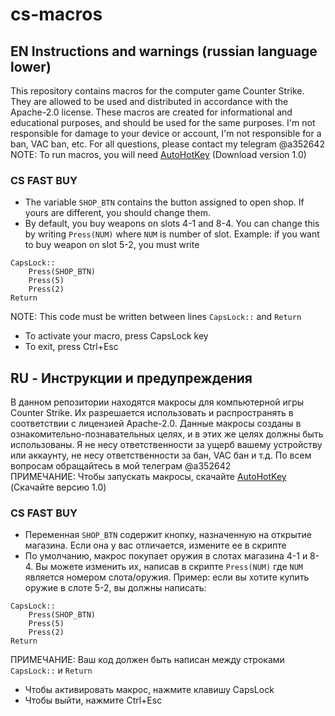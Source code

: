# cs-macros
## EN Instructions and warnings (russian language lower)  
This repository contains macros for the computer game Counter Strike. They are allowed to be used and distributed in accordance with the Apache-2.0 license. These macros are created for informational and educational purposes, and should be used for the same purposes. I'm not responsible for damage to your device or account, I'm not responsible for a ban, VAC ban, etc. For all questions, please contact my telegram @a352642  
NOTE: To run macros, you will need [AutoHotKey](https://www.autohotkey.com/) (Download version 1.0)

### CS FAST BUY
- The variable `SHOP_BTN` contains the button assigned to open shop. If yours are different, you should change them.  
- By default, you buy weapons on slots 4-1 and 8-4. You can change this by writing `Press(NUM)` where `NUM` is number of slot. Example: if you want to buy weapon on slot 5-2, you must write
```
CapsLock::
    Press(SHOP_BTN)
    Press(5)
    Press(2)
Return
```
NOTE: This code must be written between lines `CapsLock::` and `Return`
- To activate your macro, press CapsLock key  
- To exit, press Ctrl+Esc

## RU - Инструкции и предупреждения
В данном репозитории находятся макросы для компьютерной игры Counter Strike. Их разрешается использовать и распространять в соответствии с лицензией Apache-2.0. Данные макросы созданы в ознакомительно-познавательных целях, и в этих же целях должны быть использованы. Я не несу ответственности за ущерб вашему устройству или аккаунту, не несу ответственности за бан, VAC бан и т.д. По всем вопросам обращайтесь в мой телеграм @a352642  
ПРИМЕЧАНИЕ: Чтобы запускать макросы, скачайте [AutoHotKey](https://www.autohotkey.com/) (Скачайте версию 1.0)

### CS FAST BUY
- Переменная `SHOP_BTN` содержит кнопку, назначенную на открытие магазина. Если она у вас отличается, измените ее в скрипте
- По умолчанию, макрос покупает оружия в слотах магазина 4-1 и 8-4. Вы можете изменить их, написав в скрипте `Press(NUM)` где `NUM` является номером слота/оружия. Пример: если вы хотите купить оружие в слоте 5-2, вы должны написать:
```
CapsLock::
    Press(SHOP_BTN)
    Press(5)
    Press(2)
Return
```
ПРИМЕЧАНИЕ: Ваш код должен быть написан между строками `CapsLock::` и `Return`
- Чтобы активировать макрос, нажмите клавишу CapsLock
- Чтобы выйти, нажмите Ctrl+Esc
